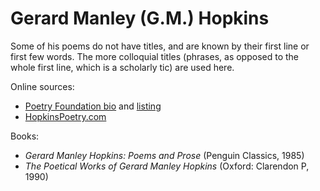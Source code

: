 # Gerard Manley (G.M.) Hopkins

Some of his poems do not have titles, and are known by their first line or first few words. The more colloquial titles (phrases, as opposed to the whole first line, which is a scholarly tic) are used here.

Online sources:

 * [Poetry Foundation bio](https://www.poetryfoundation.org/poets/gerard-manley-hopkins) and [listing](https://www.poetryfoundation.org/poets/gerard-manley-hopkins)
 * [HopkinsPoetry.com](https://hopkinspoetry.com/poems/)

Books:

 * *Gerard Manley Hopkins: Poems and Prose* (Penguin Classics, 1985)
 * *The Poetical Works of Gerard Manley Hopkins* (Oxford: Clarendon P, 1990)
